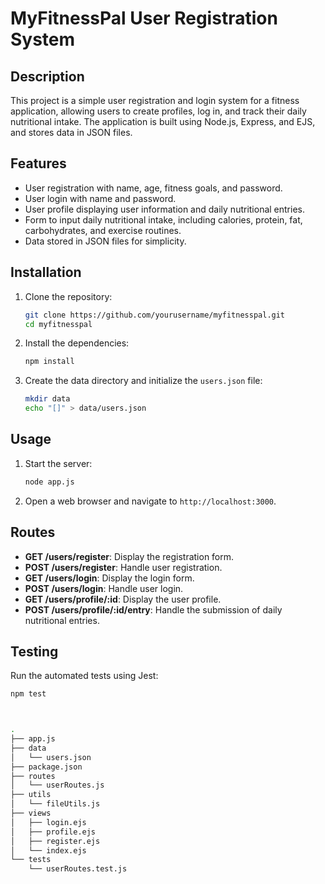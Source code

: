 # MyFitnessPal User Registration System

## Description

This project is a simple user registration and login system for a fitness application, allowing users to create profiles, log in, and track their daily nutritional intake. The application is built using Node.js, Express, and EJS, and stores data in JSON files.

## Features

- User registration with name, age, fitness goals, and password.
- User login with name and password.
- User profile displaying user information and daily nutritional entries.
- Form to input daily nutritional intake, including calories, protein, fat, carbohydrates, and exercise routines.
- Data stored in JSON files for simplicity.

## Installation

1. Clone the repository:
    ```sh
    git clone https://github.com/yourusername/myfitnesspal.git
    cd myfitnesspal
    ```

2. Install the dependencies:
    ```sh
    npm install
    ```

3. Create the data directory and initialize the `users.json` file:
    ```sh
    mkdir data
    echo "[]" > data/users.json
    ```

## Usage

1. Start the server:
    ```sh
    node app.js
    ```

2. Open a web browser and navigate to `http://localhost:3000`.

## Routes

- **GET /users/register**: Display the registration form.
- **POST /users/register**: Handle user registration.
- **GET /users/login**: Display the login form.
- **POST /users/login**: Handle user login.
- **GET /users/profile/:id**: Display the user profile.
- **POST /users/profile/:id/entry**: Handle the submission of daily nutritional entries.

## Testing

Run the automated tests using Jest:
```sh
npm test



.
├── app.js
├── data
│   └── users.json
├── package.json
├── routes
│   └── userRoutes.js
├── utils
│   └── fileUtils.js
├── views
│   ├── login.ejs
│   ├── profile.ejs
│   ├── register.ejs
│   └── index.ejs
└── tests
    └── userRoutes.test.js
